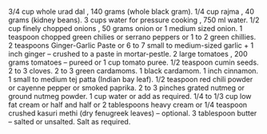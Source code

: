 3/4 cup whole urad dal , 140 grams (whole black gram).
1/4 cup rajma , 40 grams (kidney beans).
3 cups water for pressure cooking , 750 ml water.
1/2 cup finely chopped onions , 50 grams onion or 1 medium sized onion.
1 teaspoon chopped green chilies or serrano peppers or 1 to 2 green chillies.
2 teaspoons Ginger-Garlic Paste or 6 to 7 small to medium-sized garlic + 1 inch ginger – crushed to a paste in mortar-pestle.
2 large tomatoes , 200 grams tomatoes – pureed or 1 cup tomato puree.
1/2 teaspoon cumin seeds.
2 to 3 cloves.
2 to 3 green cardamoms.
1 black cardamom.
1 inch cinnamon.
1 small to medium tej patta (Indian bay leaf).
1/2 teaspoon red chili powder or cayenne pepper or smoked paprika.
2 to 3 pinches grated nutmeg or ground nutmeg powder.
1 cup water or add as required.
1/4 to 1/3 cup low fat cream or half and half or 2 tablespoons heavy cream or
1/4 teaspoon crushed kasuri methi (dry fenugreek leaves) – optional.
3 tablespoon butter – salted or unsalted.
Salt as required.